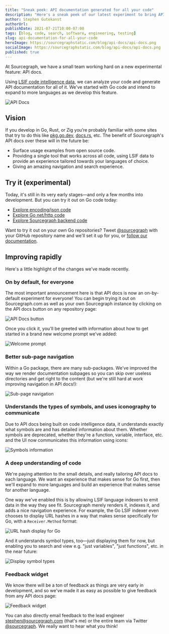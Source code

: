 ```yaml
---
title: "Sneak peek: API documentation generated for all your code"
description: "Here's a sneak peek of our latest experiment to bring API documentation to all your code, generated by LSIF code intelligence data."
author: Stephen Gutekanst
authorUrl: 
publishDate: 2021-07-21T10:00-07:00
tags: [blog, code, search, software, engineering, testing]
slug: api-documentation-for-all-your-code
heroImage: https://sourcegraphstatic.com/blog/api-docs/api-docs.png
socialImage: https://sourcegraphstatic.com/blog/api-docs/api-docs.png 
published: true
---
```


At Sourcegraph, we have a small team working hard on a new experimental feature: API docs.

Using [LSIF code intelligence data](https://lsif.dev), we can analyze your code and generate API documentation for all of it. We've started with Go code and intend to expand to more languages as we develop this feature. 

![API Docs](https://sourcegraphstatic.com/blog/api-docs/api-docs.png)

## Vision

If you develop in Go, Rust, or Zig you’re probably familiar with some sites that try to do this like [pkg.go.dev](https://pkg.go.dev), [docs.rs]([https://docs.rs](https://docs.rs)), etc. The benefit of Sourcegraph's API docs over these will in the future be:

* Surface usage examples from open source code.
* Providing a single tool that works across all code, using LSIF data to provide an experience tailored towards your languages of choice.
* Giving an amazing navigation and search experience.

## Try it (experimental)

Today, it's still in its very early stages—and only a few months into development. But you can try it out on Go code today:


- [Explore encoding/json code](https://sourcegraph.com/github.com/golang/go/-/docs/encoding/json)
- [Explore Go net/http code](https://sourcegraph.com/github.com/golang/go/-/docs/net/http)
- [Explore Sourcegraph backend code](https://sourcegraph.com/github.com/sourcegraph/sourcegraph/-/docs/cmd/frontend/backend)

Want to try it out on your own Go repositories? Tweet [@sourcegraph](https://twitter.com/sourcegraph) with your GitHub repository name and we'll set it up for you, or [follow our documentation]([https://docs.sourcegraph.com/code_intelligence/apidocs](https://docs.sourcegraph.com/code_intelligence/apidocs)).

## Improving rapidly

Here's a little highlight of the changes we've made recently.

### On by default, for everyone

The most important announcement here is that API docs is now an on-by-default experiment for everyone! You can begin trying it out on Sourcegraph.com as well as your own Sourcegraph instance by clicking on the API docs button on any repository page:

![API Docs button](https://sourcegraphstatic.com/blog/api-docs/api-docs-button.png)


Once you click it, you'll be greeted with information about how to get started in a brand new welcome prompt we’ve added:

![Welcome prompt](https://sourcegraphstatic.com/blog/api-docs/welcome-prompt.png)

### Better sub-page navigation

Within a Go package, there are many sub-packages. We've improved the way we render documentation subpages so you can skip over useless directories and get right to the content (but we're still hard at work improving navigation in API docs!):

![Sub-page navigation](https://sourcegraphstatic.com/blog/api-docs/subpage-navigation.gif)

### Understands the types of symbols, and uses iconography to communicate

Due to API docs being built on code intelligence data, it understands exactly what symbols are and has detailed information about them. Whether symbols are deprecated, whether they're a function, variable, interface, etc. and the UI now communicates this information using icons:

![Symbols information](https://sourcegraphstatic.com/blog/api-docs/symbols.gif)

### A deep understanding of code

We're paying attention to the small details, and really tailoring API docs to each language. We want an experience that makes sense for Go first, then we'll expand to more languages and build an experience that makes sense for another language.

One way we've enabled this is by allowing LSIF language indexers to emit data in the way they see fit. Sourcegraph merely renders it, indexes it, and adds a nice navigation experience. For example, the Go LSIF indexer even chooses to display URL hashes in a way that makes sense specifically for Go, with a `Receiver.Method` format:

![URL hash display for Go](https://sourcegraphstatic.com/blog/api-docs/url-hash-displays.gif)

And it understands symbol types, too—just displaying them for now, but enabling you to search and view e.g. "just variables", "just functions", etc. in the near future:

![Display symbol types](https://sourcegraphstatic.com/blog/api-docs/symbol-types.gif)

### Feedback widget

We know there will be a ton of feedback as things are very early in development, and so we've made it as easy as possible to give feedback from any API docs page:

![Feedback widget](https://sourcegraphstatic.com/blog/api-docs/feedback-widget.png)

You can also directly email feedback to the lead engineer [stephen@sourcegraph.com](mailto:stephen@sourcegraph.com) (that's me) or the entire team via Twitter [@sourcegraph](https://twitter.com/sourcegraph). We really want to hear what you think!